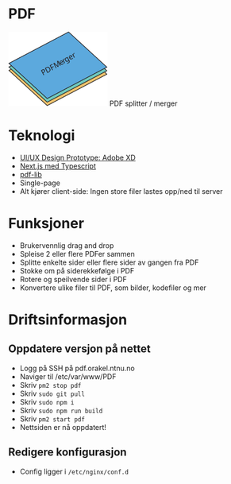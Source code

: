 # PDF
<img src="public/PDFlogo.svg" width="200" height="150" alt="logo"/>
PDF splitter / merger


# Teknologi
* [UI/UX Design Prototype: Adobe XD](https://xd.adobe.com/view/788bb0a2-f54e-459d-865b-cf6280c9ff47-2dd8/?fullscreen)
* [Next.js med Typescript](https://nextjs.org/)
* [pdf-lib](https://pdf-lib.js.org/)
* Single-page
* Alt kjører client-side: Ingen store filer lastes opp/ned til server

# Funksjoner
* Brukervennlig drag and drop
* Spleise 2 eller flere PDFer sammen
* Splitte enkelte sider eller flere sider av gangen fra PDF
* Stokke om på siderekkefølge i PDF
* Rotere og speilvende sider i PDF
* Konvertere ulike filer til PDF, som bilder, kodefiler og mer

# Driftsinformasjon

## Oppdatere versjon på nettet
* Logg på SSH på pdf.orakel.ntnu.no
* Naviger til /etc/var/www/PDF
* Skriv `pm2 stop pdf`
* Skriv `sudo git pull`
* Skriv `sudo npm i`
* Skriv `sudo npm run build`
* Skriv `pm2 start pdf`
* Nettsiden er nå oppdatert!

## Redigere konfigurasjon
* Config ligger i `/etc/nginx/conf.d`
